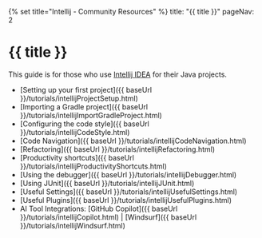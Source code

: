 {% set title="Intellij - Community Resources" %}
<frontmatter>
  title: "{{ title }}"
  pageNav: 2
</frontmatter>

<include src="../common/common-fragments.md#wip-warning" />

# {{ title }}

This guide is for those who use [Intellij IDEA](https://www.jetbrains.com/idea/) for their Java projects.

<div id="idea-sub-topics">

* [Setting up your first project]({{ baseUrl }}/tutorials/intellijProjectSetup.html)
* [Importing a Gradle project]({{ baseUrl }}/tutorials/intellijImportGradleProject.html)
* [Configuring the code style]({{ baseUrl }}/tutorials/intellijCodeStyle.html)
* [Code Navigation]({{ baseUrl }}/tutorials/intellijCodeNavigation.html)
* [Refactoring]({{ baseUrl }}/tutorials/intellijRefactoring.html)
* [Productivity shortcuts]({{ baseUrl }}/tutorials/intellijProductivityShortcuts.html)
* [Using the debugger]({{ baseUrl }}/tutorials/intellijDebugger.html)
* [Using JUnit]({{ baseUrl }}/tutorials/intellijJUnit.html)
* [Useful Settings]({{ baseUrl }}/tutorials/intellijUsefulSettings.html)
* [Useful Plugins]({{ baseUrl }}/tutorials/intellijUsefulPlugins.html)
* AI Tool Integrations: [GitHub Copilot]({{ baseUrl }}/tutorials/intellijCopilot.html) | [Windsurf]({{ baseUrl }}/tutorials/intellijWindsurf.html)
</div>
